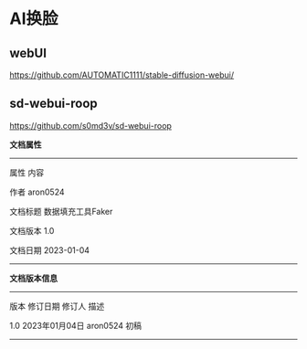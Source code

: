# AI换脸
## webUI

https://github.com/AUTOMATIC1111/stable-diffusion-webui/


## sd-webui-roop



https://github.com/s0md3v/sd-webui-roop







**文档属性**

-------------------------------------------------------
  属性            	内容

  作者            	aron0524

  文档标题        数据填充工具Faker

  文档版本        1.0

  文档日期        2023-01-04
                  
------------------------------- ---------------------------------------

**文档版本信息**

----------- --------------------------------- --------------- -----------
  版本        修订日期                          修订人          描述

  1.0         2023年01月04日                   aron0524            初稿

----------- --------------------------------- --------------- -----------
